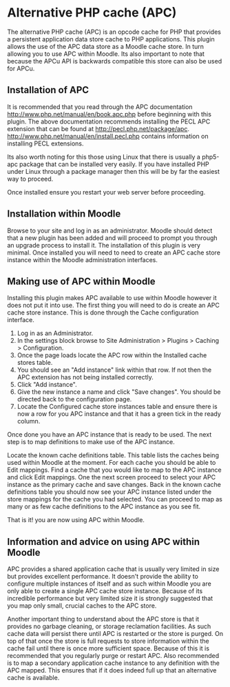 Alternative PHP cache (APC)
===========================

The alternative PHP cache (APC) is an opcode cache for PHP that provides a persistent application data store cache to PHP applications.
This plugin allows the use of the APC data store as a Moodle cache store. In turn allowing you to use APC within Moodle.
Its also important to note that because the APCu API is backwards compatible this store can also be used for APCu.

Installation of APC
-------------------

It is recommended that you read through the APC documentation http://www.php.net/manual/en/book.apc.php before beginning with this plugin.
The above documentation recommends installing the PECL APC extension that can be found at http://pecl.php.net/package/apc.
http://www.php.net/manual/en/install.pecl.php contains information on installing PECL extensions.

Its also worth noting for this those using Linux that there is usually a php5-apc package that can be installed very easily.
If you have installed PHP under Linux through a package manager then this will be by far the easiest way to proceed.

Once installed ensure you restart your web server before proceeding.

Installation within Moodle
--------------------------

Browse to your site and log in as an administrator.
Moodle should detect that a new plugin has been added and will proceed to prompt you through an upgrade process to install it.
The installation of this plugin is very minimal. Once installed you will need to need to create an APC cache store instance within the Moodle administration interfaces.

Making use of APC within Moodle
-------------------------------

Installing this plugin makes APC available to use within Moodle however it does not put it into use.
The first thing you will need to do is create an APC cache store instance.
This is done through the Cache configuration interface.

1. Log in as an Administrator.
2. In the settings block browse to Site Administration > Plugins > Caching > Configuration.
3. Once the page loads locate the APC row within the Installed cache stores table.
4. You should see an "Add instance" link within that row. If not then the APC extension has not being installed correctly.
5. Click "Add instance".
6. Give the new instance a name and click "Save changes". You should be directed back to the configuration page.
7. Locate the Configured cache store instances table and ensure there is now a row for you APC instance and that it has a green tick in the ready column.

Once done you have an APC instance that is ready to be used. The next step is to map definitions to make use of the APC instance.

Locate the known cache definitions table. This table lists the caches being used within Moodle at the moment.
For each cache you should be able to Edit mappings. Find a cache that you would like to map to the APC instance and click Edit mappings.
One the next screen proceed to select your APC instance as the primary cache and save changes.
Back in the known cache definitions table you should now see your APC instance listed under the store mappings for the cache you had selected.
You can proceed to map as many or as few cache definitions to the APC instance as you see fit.

That is it! you are now using APC within Moodle.

Information and advice on using APC within Moodle
-------------------------------------------------

APC provides a shared application cache that is usually very limited in size but provides excellent performance.
It doesn't provide the ability to configure multiple instances of itself and as such within Moodle you are only able to create a single APC cache store instance.
Because of its incredible performance but very limited size it is strongly suggested that you map only small, crucial caches to the APC store.

Another important thing to understand about the APC store is that it provides no garbage cleaning, or storage reclamation facilities. As such cache data will persist there until APC is restarted or the store is purged.
On top of that once the store is full requests to store information within the cache fail until there is once more sufficient space.
Because of this it is recommended that you regularly purge or restart APC.
Also recommended is to map a secondary application cache instance to any definition with the APC mapped. This ensures that if it does indeed full up that an alternative cache is available.